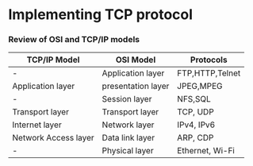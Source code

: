 # Implementing TCP protocol

### Review of OSI and TCP/IP models


|     TCP/IP Model     |        OSI Model       |     Protocols     |
|----------------------|------------------------|-------------------|
|         -            |   Application layer    | FTP,HTTP,Telnet   |
|   Application layer  |   presentation layer   | JPEG,MPEG         |
|         -            |   Session layer        | NFS,SQL           |
|   Transport layer    |   Transport layer      | TCP, UDP          |
|   Internet layer     |   Network layer        | IPv4, IPv6        |
| Network Access layer |   Data link layer      | ARP, CDP          |
|         -            |   Physical layer       | Ethernet, Wi-Fi   |